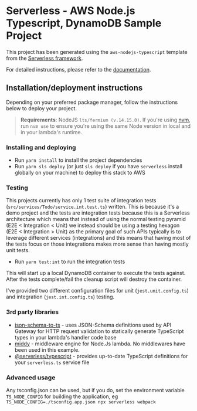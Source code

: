 # Serverless - AWS Node.js Typescript, DynamoDB Sample Project

This project has been generated using the `aws-nodejs-typescript` template from the [Serverless framework](https://www.serverless.com/).

For detailed instructions, please refer to the [documentation](https://www.serverless.com/framework/docs/providers/aws/).

## Installation/deployment instructions

Depending on your preferred package manager, follow the instructions below to deploy your project.

> **Requirements**: NodeJS `lts/fermium (v.14.15.0)`. If you're using [nvm](https://github.com/nvm-sh/nvm), run `nvm use` to ensure you're using the same Node version in local and in your lambda's runtime.

### Installing and deploying

- Run `yarn install` to install the project dependencies
- Run `yarn sls deploy` (or just `sls deploy` if you have `serverless` install globally on your machine) to deploy this stack to AWS

### Testing

This projects currently has only 1 test suite of integration tests (`src/services/Todo/service.int.test.ts`) written. This is because it's a demo project and the tests are integration tests because this is a Serverless architecture which means that instead of using the normal testing pyramid (E2E < Integration < Unit) we instead should be using a testing hexagon (E2E < Integration > Unit) as the primary goal of such APIs typically is to leverage different services (integrations) and this means that having most of the tests focus on those integrations makes more sense than having mostly unit tests.

- Run `yarn test:int` to run the integration tests

This will start up a local DynamoDB container to execute the tests against. After the tests complete/fail the cleanup script will destroy the container.

I've provided two different configuration files for unit (`jest.unit.config.ts`) and integration (`jest.int.config.ts`) testing.

### 3rd party libraries

- [json-schema-to-ts](https://github.com/ThomasAribart/json-schema-to-ts) - uses JSON-Schema definitions used by API Gateway for HTTP request validation to statically generate TypeScript types in your lambda's handler code base
- [middy](https://github.com/middyjs/middy) - middleware engine for Node.Js lambda. No middlewares have been used in this example.
- [@serverless/typescript](https://github.com/serverless/typescript) - provides up-to-date TypeScript definitions for your `serverless.ts` service file

### Advanced usage

Any tsconfig.json can be used, but if you do, set the environment variable `TS_NODE_CONFIG` for building the application, eg `TS_NODE_CONFIG=./tsconfig.app.json npx serverless webpack`
